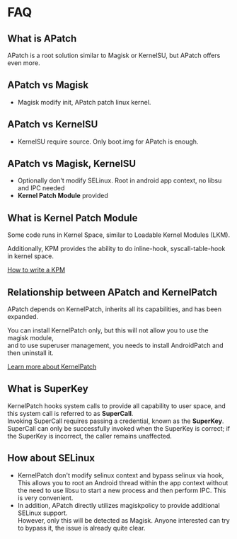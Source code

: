 # FAQ

## What is APatch

APatch is a root solution similar to Magisk or KernelSU, but APatch offers even more.

## APatch vs Magisk

- Magisk modify init, APatch patch linux kernel.

## APatch vs KernelSU

- KernelSU require source. Only boot.img for APatch is enough.

## APatch vs Magisk, KernelSU

- Optionally don't modify SELinux. Root in android app context, no libsu and IPC needed
- **Kernel Patch Module** provided

## What is Kernel Patch Module

Some code runs in Kernel Space, similar to Loadable Kernel Modules (LKM).

Additionally, KPM provides the ability to do inline-hook, syscall-table-hook in kernel space.

[How to write a KPM](https://github.com/bmax121/KernelPatch/blob/main/doc/module.md)

## Relationship between APatch and KernelPatch

APatch depends on KernelPatch, inherits all its capabilities, and has been expanded.  

You can install KernelPatch only, but this will not allow you to use the magisk module,  
and to use superuser management, you needs to install AndroidPatch and then uninstall it.

[Learn more about KernelPatch](https://github.com/bmax121/KernelPatch)

## What is SuperKey

KernelPatch hooks system calls to provide all capability to user space, and this system call is referred to as **SuperCall**.  
Invoking SuperCall requires passing a credential, known as the **SuperKey**.  
SuperCall can only be successfully invoked when the SuperKey is correct; if the SuperKey is incorrect, the caller remains unaffected.

## How about SELinux

- KernelPatch don't modify selinux context and bypass selinux via hook,  
  This allows you to root an Android thread within the app context without the need to use libsu to start a new process and then perform IPC.
  This is very convenient.
- In addition, APatch directly utilizes magiskpolicy to provide additional SELinux support.  
  However, only this will be detected as Magisk. Anyone interested can try to bypass it, the issue is already quite clear.
  
